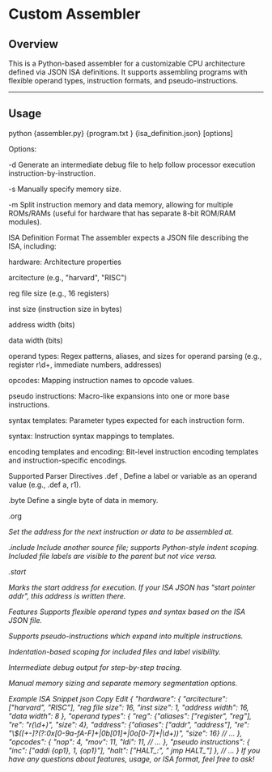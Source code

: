 # Custom Assembler

## Overview

This is a Python-based assembler for a customizable CPU architecture defined via JSON ISA definitions. It supports assembling programs with flexible operand types, instruction formats, and pseudo-instructions.

---

## Usage

python {assembler.py} {program.txt
} {isa_definition.json} [options]

Options:

-d
Generate an intermediate debug file to help follow processor execution instruction-by-instruction.

-s
Manually specify memory size.

-m
Split instruction memory and data memory, allowing for multiple ROMs/RAMs (useful for hardware that has separate 8-bit ROM/RAM modules).

ISA Definition Format
The assembler expects a JSON file describing the ISA, including:

hardware: Architecture properties

arcitecture (e.g., "harvard", "RISC")

reg file size (e.g., 16 registers)

inst size (instruction size in bytes)

address width (bits)

data width (bits)

operand types: Regex patterns, aliases, and sizes for operand parsing
(e.g., register r\d+, immediate numbers, addresses)

opcodes: Mapping instruction names to opcode values.

pseudo instructions: Macro-like expansions into one or more base instructions.

syntax templates: Parameter types expected for each instruction form.

syntax: Instruction syntax mappings to templates.

encoding templates and encoding: Bit-level instruction encoding templates and instruction-specific encodings.

Supported Parser Directives
.def <name>, <operand>
Define a label or variable as an operand value (e.g., .def a, r1).

.byte <value>
Define a single byte of data in memory.

.org <address>
Set the address for the next instruction or data to be assembled at.

.include <file>
Include another source file; supports Python-style indent scoping. Included file labels are visible to the parent but not vice versa.

.start <address>
Marks the start address for execution. If your ISA JSON has "start pointer addr", this address is written there.

Features
Supports flexible operand types and syntax based on the ISA JSON file.

Supports pseudo-instructions which expand into multiple instructions.

Indentation-based scoping for included files and label visibility.

Intermediate debug output for step-by-step tracing.

Manual memory sizing and separate memory segmentation options.

Example ISA Snippet
json
Copy
Edit
{
  "hardware": {
    "arcitecture": ["harvard", "RISC"],
    "reg file size": 16,
    "inst size": 1,
    "address width": 16,
    "data width": 8
  },
  "operand types": {
    "reg": {"aliases": ["register", "reg"], "re": "r(\\d+)", "size": 4},
    "address": {"aliases": ["addr", "address"], "re": "\\$([+-]?(?:0x[0-9a-fA-F]+|0b[01]+|0o[0-7]+|\\d+))", "size": 16}
    // ...
  },
  "opcodes": {
    "nop": 4,
    "mov": 11,
    "ldi": 11,
    // ...
  },
  "pseudo instructions": {
    "inc": ["addi {op1}, 1, {op1}"],
    "halt": ["HALT_:", "   jmp HALT_"]
  },
  // ...
}
If you have any questions about features, usage, or ISA format, feel free to ask!
